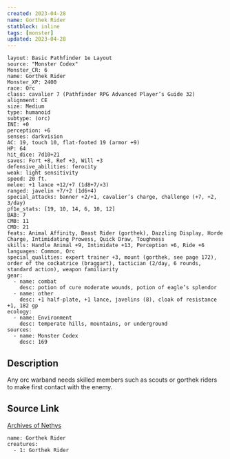 ```yaml
---
created: 2023-04-28
name: Gorthek Rider
statblock: inline
tags: [monster]
updated: 2023-04-28
---
```

```statblock
layout: Basic Pathfinder 1e Layout
source: "Monster Codex"
Monster_CR: 6
name: Gorthek Rider
Monster_XP: 2400
race: Orc
class: cavalier 7 (Pathfinder RPG Advanced Player’s Guide 32)
alignment: CE
size: Medium
type: humanoid
subtype: (orc)
INI: +0
perception: +6
senses: darkvision
AC: 19, touch 10, flat-footed 19 (armor +9)
HP: 64
hit_dice: 7d10+21
saves: Fort +8, Ref +3, Will +3
defensive_abilities: ferocity
weak: light sensitivity
speed: 20 ft.
melee: +1 lance +12/+7 (1d8+7/×3)
ranged: javelin +7/+2 (1d6+4)
special_attacks: banner +2/+1, cavalier’s charge, challenge (+7, +2, 3/day)
pf1e_stats: [19, 10, 14, 6, 10, 12]
BAB: 7
CMB: 11
CMD: 21
feats: Animal Affinity, Beast Rider (gorthek), Dazzling Display, Horde Charge, Intimidating Prowess, Quick Draw, Toughness
skills: Handle Animal +9, Intimidate +13, Perception +6, Ride +6
languages: Common, Orc
special_qualities: expert trainer +3, mount (gorthek, see page 172), order of the cockatrice (braggart), tactician (2/day, 6 rounds, standard action), weapon familiarity
gear:
  - name: combat
    desc: potion of cure moderate wounds, potion of eagle’s splendor
  - name: other
    desc: +1 half-plate, +1 lance, javelins (8), cloak of resistance +1, 182 gp
ecology:
  - name: Environment
    desc: temperate hills, mountains, or underground
sources:
  - name: Monster Codex
    desc: 169
```
## Description
Any orc warband needs skilled members such as scouts or gorthek riders to make first contact with the enemy.
## Source Link
[Archives of Nethys](https://aonprd.com/MonsterDisplay.aspx?ItemName=Gorthek%20Rider)
```encounter-table
name: Gorthek Rider
creatures:
  - 1: Gorthek Rider
```
